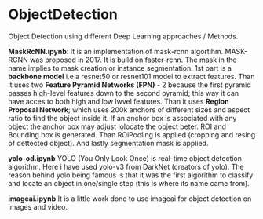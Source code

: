 # ObjectDetection
Object Detection using different Deep Learning approaches / Methods.

**MaskRcNN.ipynb**: It is an implementation of mask-rcnn algortihm. MASK-RCNN was proposed in 2017. It is build on faster-rcnn. The mask in the name implies to mask creation or instance segmentation.
1st part is a **backbone model** i.e a resnet50 or resnet101 model to extract features. Than it uses two **Feature Pyramid Networks (FPN)** - 2 because the first pyramid passes high-level features down to the second oyramid; this way it can have acces to both high and low lwvel features. Than it uses **Region Proposal Network**; which uses 200k anchors of different sizes and aspect ratio to find the object inside it. If an anchor box is associated with any object the anchor box may adjust lolocate the object beter. ROI and Bounding box is generated. Than ROiPooling is applied (cropping and resing of dettected object). And lastly segmentation mask is applied. 

**yolo-od.ipynb** YOLO (You Only Look Once) is real-time object detection algorithm. Here i have used yolo-v3 from DarkNet (creators of yolo). The reason behind yolo being famous is that it was the first algorithm to classify and locate an object in one/single step (this is where its name came from).


**imageai.ipynb** It is a little work done to use imageai for object detection on images and video. 
